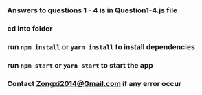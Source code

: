 ### Answers to questions 1 - 4 is in Question1-4.js file

### cd into folder
### run `npm install` or `yarn install` to install dependencies
### run `npm start` or `yarn start` to start the app

### Contact Zongxi2014@Gmail.com if any error occur
